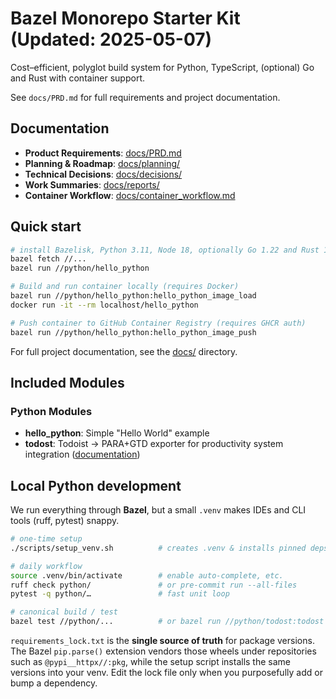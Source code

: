 # Bazel Monorepo Starter Kit (Updated: 2025-05-07)

Cost–efficient, polyglot build system for Python, TypeScript, (optional) Go and Rust with container support.

See `docs/PRD.md` for full requirements and project documentation.

## Documentation

- **Product Requirements**: [docs/PRD.md](docs/PRD.md)
- **Planning & Roadmap**: [docs/planning/](docs/planning/)
- **Technical Decisions**: [docs/decisions/](docs/decisions/)
- **Work Summaries**: [docs/reports/](docs/reports/)
- **Container Workflow**: [docs/container_workflow.md](docs/container_workflow.md)

## Quick start

```bash
# install Bazelisk, Python 3.11, Node 18, optionally Go 1.22 and Rust 1.78
bazel fetch //...
bazel run //python/hello_python

# Build and run container locally (requires Docker)
bazel run //python/hello_python:hello_python_image_load
docker run -it --rm localhost/hello_python

# Push container to GitHub Container Registry (requires GHCR auth)
bazel run //python/hello_python:hello_python_image_push
```

For full project documentation, see the [docs/](docs/) directory.

## Included Modules

### Python Modules

- **hello_python**: Simple "Hello World" example
- **todost**: Todoist → PARA+GTD exporter for productivity system integration
  ([documentation](python/todost/README.md))

## Local Python development

We run everything through **Bazel**, but a small `.venv` makes IDEs and CLI
tools (ruff, pytest) snappy.

```bash
# one‑time setup
./scripts/setup_venv.sh          # creates .venv & installs pinned deps

# daily workflow
source .venv/bin/activate        # enable auto‑complete, etc.
ruff check python/               # or pre‑commit run --all-files
pytest -q python/…               # fast unit loop

# canonical build / test
bazel test //python/...          # or bazel run //python/todost:todost
```

`requirements_lock.txt` is the **single source of truth** for package
versions.  The Bazel `pip.parse()` extension vendors those wheels under
repositories such as `@pypi__httpx//:pkg`, while the setup script installs the
same versions into your venv.  Edit the lock file only when you purposefully
add or bump a dependency.
